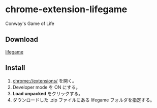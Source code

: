 # chrome-extension-lifegame
Conway's Game of Life

## Download
[lifegame](https://github.com/tanykazy/chrome-extension-lifegame/archive/master.zip)

## Install
1. [chrome://extensions/](chrome://extensions/) を開く。
2. Developer mode を ON にする。
3. __Load unpacked__ をクリックする。
4. ダウンロードした .zip ファイルにある lifegame フォルダを指定する。
